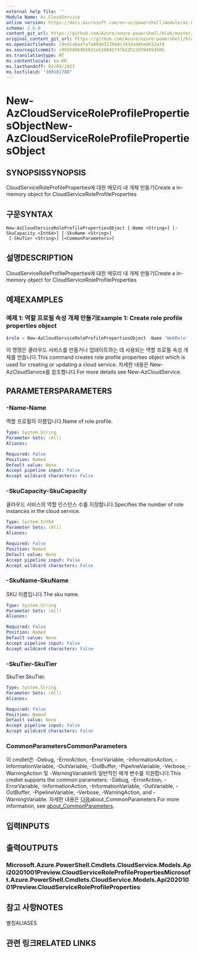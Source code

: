 ```yaml
---
external help file: ''
Module Name: Az.CloudService
online version: https://docs.microsoft.com/en-us/powershell/module/az.CloudService/new-AzCloudServiceRoleProfilePropertiesObject
schema: 2.0.0
content_git_url: https://github.com/Azure/azure-powershell/blob/master/src/CloudService/help/New-AzCloudServiceRoleProfilePropertiesObject.md
original_content_git_url: https://github.com/Azure/azure-powershell/blob/master/src/CloudService/help/New-AzCloudServiceRoleProfilePropertiesObject.md
ms.openlocfilehash: c9e41a6a4fa7a89db31304dc343da466e8632a74
ms.sourcegitcommit: c05d3d669b5631e526841f47b22513d78495350b
ms.translationtype: MT
ms.contentlocale: ko-KR
ms.lasthandoff: 02/09/2021
ms.locfileid: "100181788"
---
```

# <span data-ttu-id="9d813-101">New-AzCloudServiceRoleProfilePropertiesObject</span><span class="sxs-lookup"><span data-stu-id="9d813-101">New-AzCloudServiceRoleProfilePropertiesObject</span></span>

## <span data-ttu-id="9d813-102">SYNOPSIS</span><span class="sxs-lookup"><span data-stu-id="9d813-102">SYNOPSIS</span></span>
<span data-ttu-id="9d813-103">CloudServiceRoleProfileProperties에 대한 메모리 내 개체 만들기</span><span class="sxs-lookup"><span data-stu-id="9d813-103">Create a in-memory object for CloudServiceRoleProfileProperties</span></span>

## <span data-ttu-id="9d813-104">구문</span><span class="sxs-lookup"><span data-stu-id="9d813-104">SYNTAX</span></span>

```
New-AzCloudServiceRoleProfilePropertiesObject [-Name <String>] [-SkuCapacity <Int64>] [-SkuName <String>]
 [-SkuTier <String>] [<CommonParameters>]
```

## <span data-ttu-id="9d813-105">설명</span><span class="sxs-lookup"><span data-stu-id="9d813-105">DESCRIPTION</span></span>
<span data-ttu-id="9d813-106">CloudServiceRoleProfileProperties에 대한 메모리 내 개체 만들기</span><span class="sxs-lookup"><span data-stu-id="9d813-106">Create a in-memory object for CloudServiceRoleProfileProperties</span></span>

## <span data-ttu-id="9d813-107">예제</span><span class="sxs-lookup"><span data-stu-id="9d813-107">EXAMPLES</span></span>

### <span data-ttu-id="9d813-108">예제 1: 역할 프로필 속성 개체 만들기</span><span class="sxs-lookup"><span data-stu-id="9d813-108">Example 1: Create role profile properties object</span></span>
```powershell
$role = New-AzCloudServiceRoleProfilePropertiesObject -Name 'WebRole' -SkuName 'Standard_D1_v2' -SkuTier 'Standard' -SkuCapacity 2
```

<span data-ttu-id="9d813-109">이 명령은 클라우드 서비스를 만들거나 업데이트하는 데 사용되는 역할 프로필 속성 개체를 만듭니다.</span><span class="sxs-lookup"><span data-stu-id="9d813-109">This command creates role profile properties object which is used for creating or updating a cloud service.</span></span>
<span data-ttu-id="9d813-110">자세한 내용은 New-AzCloudService를 참조합니다.</span><span class="sxs-lookup"><span data-stu-id="9d813-110">For more details see New-AzCloudService.</span></span>

## <span data-ttu-id="9d813-111">PARAMETERS</span><span class="sxs-lookup"><span data-stu-id="9d813-111">PARAMETERS</span></span>

### <span data-ttu-id="9d813-112">-Name</span><span class="sxs-lookup"><span data-stu-id="9d813-112">-Name</span></span>
<span data-ttu-id="9d813-113">역할 프로필의 이름입니다.</span><span class="sxs-lookup"><span data-stu-id="9d813-113">Name of role profile.</span></span>

```yaml
Type: System.String
Parameter Sets: (All)
Aliases:

Required: False
Position: Named
Default value: None
Accept pipeline input: False
Accept wildcard characters: False
```

### <span data-ttu-id="9d813-114">-SkuCapacity</span><span class="sxs-lookup"><span data-stu-id="9d813-114">-SkuCapacity</span></span>
<span data-ttu-id="9d813-115">클라우드 서비스의 역할 인스턴스 수를 지정합니다.</span><span class="sxs-lookup"><span data-stu-id="9d813-115">Specifies the number of role instances in the cloud service.</span></span>

```yaml
Type: System.Int64
Parameter Sets: (All)
Aliases:

Required: False
Position: Named
Default value: None
Accept pipeline input: False
Accept wildcard characters: False
```

### <span data-ttu-id="9d813-116">-SkuName</span><span class="sxs-lookup"><span data-stu-id="9d813-116">-SkuName</span></span>
<span data-ttu-id="9d813-117">SKU 이름입니다.</span><span class="sxs-lookup"><span data-stu-id="9d813-117">The sku name.</span></span>

```yaml
Type: System.String
Parameter Sets: (All)
Aliases:

Required: False
Position: Named
Default value: None
Accept pipeline input: False
Accept wildcard characters: False
```

### <span data-ttu-id="9d813-118">-SkuTier</span><span class="sxs-lookup"><span data-stu-id="9d813-118">-SkuTier</span></span>
<span data-ttu-id="9d813-119">SkuTier.</span><span class="sxs-lookup"><span data-stu-id="9d813-119">SkuTier.</span></span>

```yaml
Type: System.String
Parameter Sets: (All)
Aliases:

Required: False
Position: Named
Default value: None
Accept pipeline input: False
Accept wildcard characters: False
```

### <span data-ttu-id="9d813-120">CommonParameters</span><span class="sxs-lookup"><span data-stu-id="9d813-120">CommonParameters</span></span>
<span data-ttu-id="9d813-121">이 cmdlet은 -Debug, -ErrorAction, -ErrorVariable, -InformationAction, -InformationVariable, -OutVariable, -OutBuffer, -PipelineVariable, -Verbose, -WarningAction 및 -WarningVariable의 일반적인 매개 변수를 지원합니다.</span><span class="sxs-lookup"><span data-stu-id="9d813-121">This cmdlet supports the common parameters: -Debug, -ErrorAction, -ErrorVariable, -InformationAction, -InformationVariable, -OutVariable, -OutBuffer, -PipelineVariable, -Verbose, -WarningAction, and -WarningVariable.</span></span> <span data-ttu-id="9d813-122">자세한 내용은 [다음](http://go.microsoft.com/fwlink/?LinkID=113216)about_CommonParameters.</span><span class="sxs-lookup"><span data-stu-id="9d813-122">For more information, see [about_CommonParameters](http://go.microsoft.com/fwlink/?LinkID=113216).</span></span>

## <span data-ttu-id="9d813-123">입력</span><span class="sxs-lookup"><span data-stu-id="9d813-123">INPUTS</span></span>

## <span data-ttu-id="9d813-124">출력</span><span class="sxs-lookup"><span data-stu-id="9d813-124">OUTPUTS</span></span>

### <span data-ttu-id="9d813-125">Microsoft.Azure.PowerShell.Cmdlets.CloudService.Models.Api20201001Preview.CloudServiceRoleProfileProperties</span><span class="sxs-lookup"><span data-stu-id="9d813-125">Microsoft.Azure.PowerShell.Cmdlets.CloudService.Models.Api20201001Preview.CloudServiceRoleProfileProperties</span></span>

## <span data-ttu-id="9d813-126">참고 사항</span><span class="sxs-lookup"><span data-stu-id="9d813-126">NOTES</span></span>

<span data-ttu-id="9d813-127">별칭</span><span class="sxs-lookup"><span data-stu-id="9d813-127">ALIASES</span></span>

## <span data-ttu-id="9d813-128">관련 링크</span><span class="sxs-lookup"><span data-stu-id="9d813-128">RELATED LINKS</span></span>

